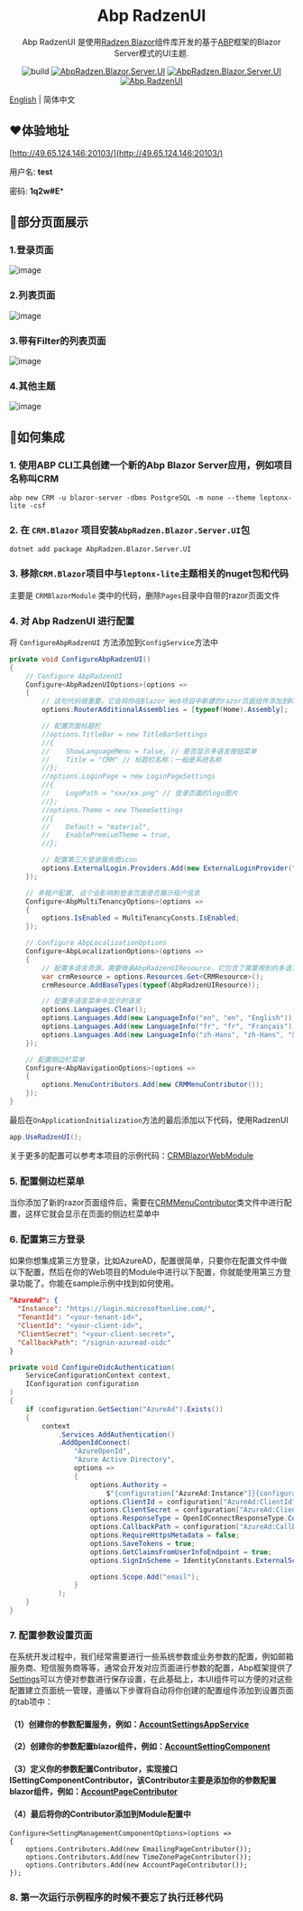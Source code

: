 <h1 align="center">Abp RadzenUI</h1>

<div align="center">

Abp RadzenUI 是使用[Radzen Blazor](https://github.com/radzenhq/radzen-blazor)组件库开发的基于[ABP](https://github.com/abpframework/abp)框架的Blazor Server模式的UI主题.

![build](https://github.com/ShaoHans/Abp.RadzenUI/actions/workflows/publish-nuget.yml/badge.svg)
[![AbpRadzen.Blazor.Server.UI](https://img.shields.io/nuget/v/AbpRadzen.Blazor.Server.UI.svg?color=red)](https://www.nuget.org/packages/AbpRadzen.Blazor.Server.UI/)
[![AbpRadzen.Blazor.Server.UI](https://img.shields.io/nuget/dt/AbpRadzen.Blazor.Server.UI.svg?color=yellow)](https://www.nuget.org/packages/AbpRadzen.Blazor.Server.UI/)
[![Abp.RadzenUI](https://img.shields.io/badge/License-MIT-blue)](https://github.com/shaohans/Abp.RadzenUI/blob/master/LICENSE)

</div>

[English](README.md) | 简体中文

## ❤️体验地址
[http://49.65.124.146:20103/](http://49.65.124.146:20103/)

用户名:  **test**

密码:  **1q2w#E***

## 🎨部分页面展示

### 1.登录页面
![image](https://raw.githubusercontent.com/ShaoHans/Abp.RadzenUI/refs/heads/main/samples/CRM.Blazor.Web/wwwroot/images/login.png)

### 2.列表页面
![image](https://raw.githubusercontent.com/ShaoHans/Abp.RadzenUI/refs/heads/main/samples/CRM.Blazor.Web/wwwroot/images/list.png)

### 3.带有Filter的列表页面
![image](https://raw.githubusercontent.com/ShaoHans/Abp.RadzenUI/refs/heads/main/samples/CRM.Blazor.Web/wwwroot/images/list-with-filter.png)

### 4.其他主题
![image](https://raw.githubusercontent.com/ShaoHans/Abp.RadzenUI/refs/heads/main/samples/CRM.Blazor.Web/wwwroot/images/switch-theme.png)

## 🌱如何集成

### 1. 使用ABP CLI工具创建一个新的Abp Blazor Server应用，例如项目名称叫CRM
```shell
abp new CRM -u blazor-server -dbms PostgreSQL -m none --theme leptonx-lite -csf
```

### 2. 在 `CRM.Blazor` 项目安装`AbpRadzen.Blazor.Server.UI`包
```shell
dotnet add package AbpRadzen.Blazor.Server.UI
```

### 3. 移除`CRM.Blazor`项目中与`leptonx-lite`主题相关的nuget包和代码
主要是 `CRMBlazorModule` 类中的代码，删除`Pages`目录中自带的razor页面文件

### 4. 对 Abp RadzenUI 进行配置
将 `ConfigureAbpRadzenUI` 方法添加到`ConfigService`方法中
```csharp
private void ConfigureAbpRadzenUI()
{
    // Configure AbpRadzenUI
    Configure<AbpRadzenUIOptions>(options =>
    {
        // 这句代码很重要，它会将你在Blazor Web项目中新建的razor页面组件添加到Router中，这样就可以访问到了
        options.RouterAdditionalAssemblies = [typeof(Home).Assembly];

        // 配置页面标题栏
        //options.TitleBar = new TitleBarSettings
        //{
        //    ShowLanguageMenu = false, // 是否显示多语言按钮菜单
        //    Title = "CRM" // 标题栏名称：一般是系统名称
        //};
        //options.LoginPage = new LoginPageSettings
        //{
        //    LogoPath = "xxx/xx.png" // 登录页面的logo图片
        //};
        //options.Theme = new ThemeSettings
        //{
        //    Default = "material",
        //    EnablePremiumTheme = true,
        //};

        // 配置第三方登录服务商icon
        options.ExternalLogin.Providers.Add(new ExternalLoginProvider("AzureOpenId", "images/microsoft-logo.svg"));
    });

    // 多租户配置, 这个会影响到登录页面是否展示租户信息
    Configure<AbpMultiTenancyOptions>(options =>
    {
        options.IsEnabled = MultiTenancyConsts.IsEnabled;
    });

    // Configure AbpLocalizationOptions
    Configure<AbpLocalizationOptions>(options =>
    {
        // 配置多语言资源，需要继承AbpRadzenUIResource，它包含了需要用到的多语言信息
        var crmResource = options.Resources.Get<CRMResource>();
        crmResource.AddBaseTypes(typeof(AbpRadzenUIResource));

        // 配置多语言菜单中显示的语言
        options.Languages.Clear();
        options.Languages.Add(new LanguageInfo("en", "en", "English"));
        options.Languages.Add(new LanguageInfo("fr", "fr", "Français"));
        options.Languages.Add(new LanguageInfo("zh-Hans", "zh-Hans", "简体中文"));
    });

    // 配置侧边栏菜单
    Configure<AbpNavigationOptions>(options =>
    {
        options.MenuContributors.Add(new CRMMenuContributor());
    });
}
```

最后在`OnApplicationInitialization`方法的最后添加以下代码，使用RadzenUI
```csharp
app.UseRadzenUI();
```

关于更多的配置可以参考本项目的示例代码：[CRMBlazorWebModule](https://github.com/ShaoHans/Abp.RadzenUI/blob/main/samples/CRM.Blazor.Web/CRMBlazorWebModule.cs)

### 5. 配置侧边栏菜单
当你添加了新的razor页面组件后，需要在[CRMMenuContributor](https://github.com/ShaoHans/Abp.RadzenUI/blob/main/samples/CRM.Blazor.Web/Menus/CRMMenuContributor.cs)类文件中进行配置，这样它就会显示在页面的侧边栏菜单中

### 6. 配置第三方登录
如果你想集成第三方登录，比如AzureAD，配置很简单，只要你在配置文件中做以下配置，然后在你的Web项目的Module中进行以下配置，你就能使用第三方登录功能了。你能在sample示例中找到如何使用。
```json
"AzureAd": {
  "Instance": "https://login.microsoftonline.com/",
  "TenantId": "<your-tenant-id>",
  "ClientId": "<your-client-id>",
  "ClientSecret": "<your-client-secret>",
  "CallbackPath": "/signin-azuread-oidc"
}
```

```csharp
private void ConfigureOidcAuthentication(
    ServiceConfigurationContext context,
    IConfiguration configuration
)
{
    if (configuration.GetSection("AzureAd").Exists())
    {
        context
            .Services.AddAuthentication()
            .AddOpenIdConnect(
                "AzureOpenId",
                "Azure Active Directory",
                options =>
                {
                    options.Authority =
                        $"{configuration["AzureAd:Instance"]}{configuration["AzureAd:TenantId"]}/v2.0/";
                    options.ClientId = configuration["AzureAd:ClientId"];
                    options.ClientSecret = configuration["AzureAd:ClientSecret"];
                    options.ResponseType = OpenIdConnectResponseType.Code;
                    options.CallbackPath = configuration["AzureAd:CallbackPath"];
                    options.RequireHttpsMetadata = false;
                    options.SaveTokens = true;
                    options.GetClaimsFromUserInfoEndpoint = true;
                    options.SignInScheme = IdentityConstants.ExternalScheme;

                    options.Scope.Add("email");
                }
            );
    }
}
```

### 7. 配置参数设置页面
在系统开发过程中，我们经常需要进行一些系统参数或业务参数的配置，例如邮箱服务商、短信服务商等等，通常会开发对应页面进行参数的配置，Abp框架提供了[Settings](https://abp.io/docs/latest/framework/infrastructure/settings?_redirected=B8ABF606AA1BDF5C629883DF1061649A)可以方便对参数进行保存设置，在此基础上，本UI组件可以方便的对这些配置建立页面统一管理，遵循以下步骤将自动将你创建的配置组件添加到设置页面的tab项中：
#### （1）创建你的参数配置服务，例如：[AccountSettingsAppService](https://github.com/ShaoHans/Abp.RadzenUI/blob/main/src/Abp.Blazor.Server.RadzenUI/Application/AccountSettingsAppService.cs)
#### （2）创建你的参数配置blazor组件，例如：[AccountSettingComponent](https://github.com/ShaoHans/Abp.RadzenUI/blob/main/src/Abp.Blazor.Server.RadzenUI/Components/Pages/Setting/AccountSettingComponent.razor)
#### （3）定义你的参数配置Contributor，实现接口ISettingComponentContributor，该Contributor主要是添加你的参数配置blazor组件，例如：[AccountPageContributor](https://github.com/ShaoHans/Abp.RadzenUI/blob/main/src/Abp.Blazor.Server.RadzenUI/Blazor/SettingManagement/AccountPageContributor.cs)
#### （4）最后将你的Contributor添加到Module配置中
```chsarp
Configure<SettingManagementComponentOptions>(options =>
{
    options.Contributors.Add(new EmailingPageContributor());
    options.Contributors.Add(new TimeZonePageContributor());
    options.Contributors.Add(new AccountPageContributor());
});
```

### 8. 第一次运行示例程序的时候不要忘了执行迁移代码

